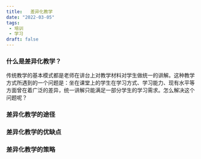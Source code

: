 ```yaml
---
title:   差异化教学
date: "2022-03-05"
tags: 
 - 培训
 - 学习
draft: false
---
```


### 什么是差异化教学？
传统教学的基本模式都是老师在讲台上对教学材料对学生做统一的讲解。这种教学方式所遇到的一个问题是：坐在课堂上的学生在学习方式、学习能力、现有水平等方面曾在着广泛的差异，统一讲解只能满足一部分学生的学习需求。怎么解决这个问题呢？

### 差异化教学的途径

### 差异化教学的优缺点

### 差异化教学的策略